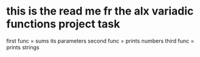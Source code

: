 this is the read me fr the alx variadic functions project task
==========================================================================

first func = sums its parameters
second func = prints numbers
third func = prints strings
